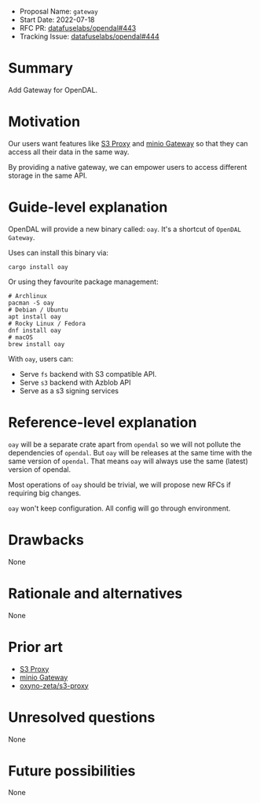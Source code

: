 - Proposal Name: `gateway`
- Start Date: 2022-07-18
- RFC PR: [datafuselabs/opendal#443](https://github.com/datafuselabs/opendal/pull/443)
- Tracking Issue: [datafuselabs/opendal#444](https://github.com/datafuselabs/opendal/issues/444)

# Summary

Add Gateway for OpenDAL.

# Motivation

Our users want features like [S3 Proxy](https://github.com/gaul/s3proxy) and [minio Gateway](https://blog.min.io/deprecation-of-the-minio-gateway/) so that they can access all their data in the same way.

By providing a native gateway, we can empower users to access different storage in the same API.

# Guide-level explanation

OpenDAL will provide a new binary called: `oay`. It's a shortcut of `OpenDAL Gateway`.

Uses can install this binary via:

```shell
cargo install oay
```

Or using they favourite package management:

```shell
# Archlinux
pacman -S oay
# Debian / Ubuntu
apt install oay
# Rocky Linux / Fedora
dnf install oay
# macOS
brew install oay
```

With `oay`, users can:

- Serve `fs` backend with S3 compatible API.
- Serve `s3` backend with Azblob API
- Serve as a s3 signing services

# Reference-level explanation

`oay` will be a separate crate apart from `opendal` so we will not pollute the dependencies of `opendal`. But `oay` will be releases at the same time with the same version of `opendal`. That means `oay` will always use the same (latest) version of opendal.

Most operations of `oay` should be trivial, we will propose new RFCs if requiring big changes.

`oay` won't keep configuration. All config will go through environment.

# Drawbacks

None

# Rationale and alternatives

None

# Prior art

- [S3 Proxy](https://github.com/gaul/s3proxy)
- [minio Gateway](https://blog.min.io/deprecation-of-the-minio-gateway/)
- [oxyno-zeta/s3-proxy](https://github.com/oxyno-zeta/s3-proxy)

# Unresolved questions

None

# Future possibilities

None
